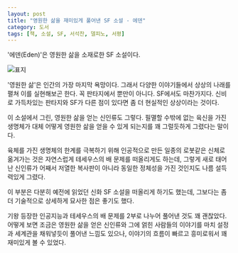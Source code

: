```yaml
---
layout: post
title: "영원한 삶을 재미있게 풀어낸 SF 소설 - 에덴"
category: 도서
tags: [책, 소설, SF, 서석찬, 델피노, 서평]
---
```


'에덴(Eden)'은
영원한 삶을 소재로한 SF 소설이다.

![표지](https://lh3.googleusercontent.com/TBLTWmg0zO9OsX7Nd7POYAtG8m5KwHFvtJT5PAxHMtZ66PLS7Cy-NMfOU9_cEBOcdOSbdkIdLCxq9A=s480)

'영원한 삶'은 인간의 가장 마지막 욕망이다.
그래서 다양한 이야기들에서 상상의 나래를 펼쳐 이를 실현해보곤 한다.
꼭 판타지에서 뿐만이 아니다.
SF에서도 마찬가지다.
신비로 가득차있는 판타지와 SF가 다른 점이 있다면
좀 더 현실적인 상상이라는 것이다.

이 소설에서 그린, 영원한 삶을 얻는 신인류도 그렇다.
필멸할 수밖에 없는 육신을 가진 생명체가
대체 어떻게 영원한 삶을 얻을 수 있게 되는지를 꽤 그럴듯하게 그렸다는 말이다.

육체를 가진 생명체의 한계를 극복하기 위해 인공적으로 만든 일종의 로봇같은 신체로 옮겨가는 것은
자연스럽게 테세우스의 배 문제를 떠올리게도 하는데,
그렇게 새로 태어난 신인류가 어째서 저열한 복사판이 아니라 동일한 정체성을 가진 것인지도
나름 설득력있게 그렸다.

이 부분은 다분히 예전에 읽었던 신화 SF 소설을 떠올리게 하기도 했는데,
그보다는 좀 더 기술적으로 상세하게 묘사한 점은 좋기도 했다.

기왕 등장한 인공지능과 테세우스의 배 문제를 2부로 나누어 풀어낸 것도 꽤 괜찮았다.
어떻게 보면 조금은 영원한 삶을 얻은 신인류와 그에 얽힌 사람들의 이야기를
마치 설정과 세계관을 채워넣듯이 풀어낸 느낌도 있으나,
이야기의 흐름이 빠르고 흥미로워서 꽤 재미있게 볼 수 있었다.
